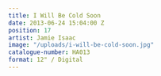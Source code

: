```yaml
---
title: I Will Be Cold Soon
date: 2013-06-24 15:04:00 Z
position: 17
artist: Jamie Isaac
image: "/uploads/i-will-be-cold-soon.jpg"
catalogue-number: HA013
format: 12" / Digital
---
```


